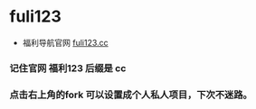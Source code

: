 # fuli123
* 福利导航官网 [fuli123.cc](fuli123.cc)
### 记住官网 福利123 后缀是 <b>cc</b>
### 点击右上角的fork 可以设置成个人私人项目，下次不迷路。
